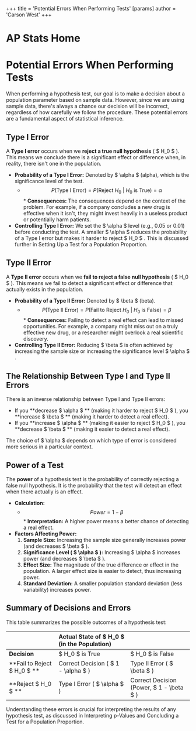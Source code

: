 +++
 title = 'Potential Errors When Performing Tests'
[params]
	author = 'Carson West'
+++
# AP Stats Home
# Potential Errors When Performing Tests

When performing a hypothesis test, our goal is to make a decision about a population parameter based on sample data. However, since we are using sample data, there's always a chance our decision will be incorrect, regardless of how carefully we follow the procedure. These potential errors are a fundamental aspect of statistical inference.

## Type I Error

A **Type I error** occurs when we **reject a true null hypothesis** ( $ H_0 $ ). This means we conclude there is a significant effect or difference when, in reality, there isn't one in the population.

*   **Probability of a Type I Error:** Denoted by  $ \alpha $  (alpha), which is the significance level of the test.
    *    $$ P(\text{Type I Error}) = P(\text{Reject } H_0 \text{ | } H_0 \text{ is True}) = \alpha $$  *   **Consequences:** The consequences depend on the context of the problem. For example, if a company concludes a new drug is effective when it isn't, they might invest heavily in a useless product or potentially harm patients.
*   **Controlling Type I Error:** We set the  $ \alpha $  level (e.g., 0.05 or 0.01) before conducting the test. A smaller  $ \alpha $  reduces the probability of a Type I error but makes it harder to reject  $ H_0 $ . This is discussed further in Setting Up a Test for a Population Proportion.

## Type II Error

A **Type II error** occurs when we **fail to reject a false null hypothesis** ( $ H_0 $ ). This means we fail to detect a significant effect or difference that actually exists in the population.

*   **Probability of a Type II Error:** Denoted by  $ \beta $  (beta).
    *    $$ P(\text{Type II Error}) = P(\text{Fail to Reject } H_0 \text{ | } H_0 \text{ is False}) = \beta $$  *   **Consequences:** Failing to detect a real effect can lead to missed opportunities. For example, a company might miss out on a truly effective new drug, or a researcher might overlook a real scientific discovery.
*   **Controlling Type II Error:** Reducing  $ \beta $  is often achieved by increasing the sample size or increasing the significance level  $ \alpha $ .

## The Relationship Between Type I and Type II Errors

There is an inverse relationship between Type I and Type II errors:
*   If you **decrease  $ \alpha $ ** (making it harder to reject  $ H_0 $ ), you **increase  $ \beta $ ** (making it harder to detect a real effect).
*   If you **increase  $ \alpha $ ** (making it easier to reject  $ H_0 $ ), you **decrease  $ \beta $ ** (making it easier to detect a real effect).

The choice of  $ \alpha $  depends on which type of error is considered more serious in a particular context.

## Power of a Test

The **power** of a hypothesis test is the probability of correctly rejecting a false null hypothesis. It is the probability that the test will detect an effect when there actually is an effect.

*   **Calculation:**
    *    $$ Power = 1 - \beta $$  *   **Interpretation:** A higher power means a better chance of detecting a real effect.
*   **Factors Affecting Power:**
    1.  **Sample Size:** Increasing the sample size generally increases power (and decreases  $ \beta $ ).
    2.  **Significance Level ( $ \alpha $ ):** Increasing  $ \alpha $  increases power (and decreases  $ \beta $ ).
    3.  **Effect Size:** The magnitude of the true difference or effect in the population. A larger effect size is easier to detect, thus increasing power.
    4.  **Standard Deviation:** A smaller population standard deviation (less variability) increases power.

## Summary of Decisions and Errors

This table summarizes the possible outcomes of a hypothesis test:

|                        | **Actual State of  $ H_0 $  (in the Population)** |                                                                  |
| :--------------------- | :-------------------------------------------- | :--------------------------------------------------------------- |
| **Decision**           |  $ H_0 $  is True                                 |  $ H_0 $  is False                                                   |
| **Fail to Reject  $ H_0 $ ** | Correct Decision ( $ 1 - \alpha $ )               | Type II Error ( $ \beta $ )                                          |
| **Reject  $ H_0 $ **       | Type I Error ( $ \alpha $ )                       | Correct Decision (Power,  $ 1 - \beta $ )                           |

Understanding these errors is crucial for interpreting the results of any hypothesis test, as discussed in Interpreting p-Values and Concluding a Test for a Population Proportion.